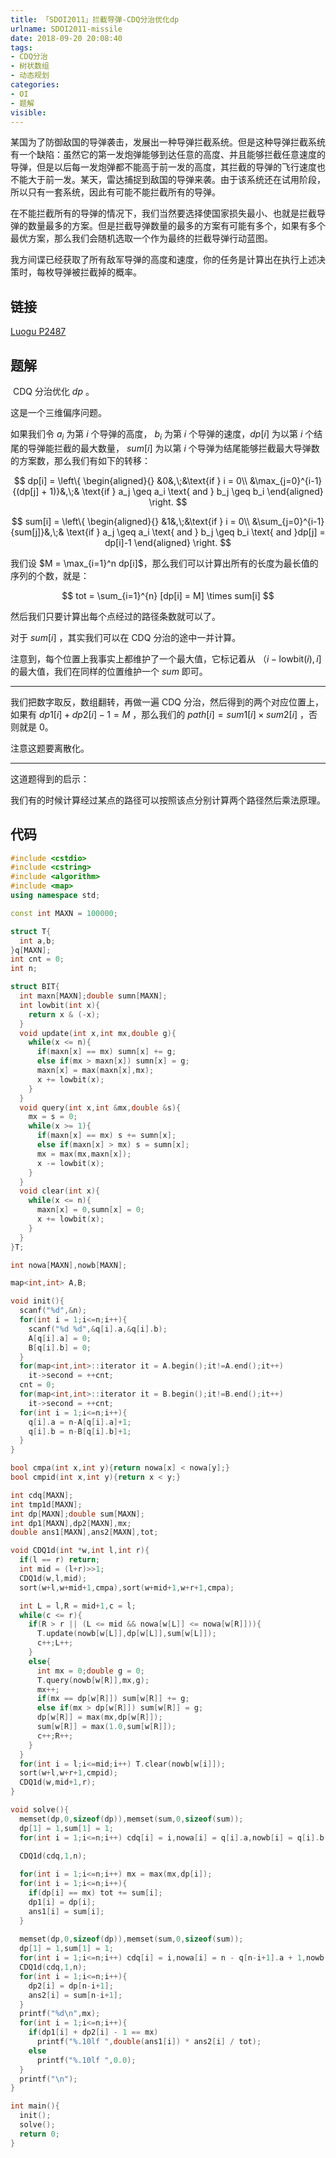 ```yaml
---
title: 「SDOI2011」拦截导弹-CDQ分治优化dp
urlname: SDOI2011-missile
date: 2018-09-20 20:08:40
tags:
- CDQ分治
- 树状数组
- 动态规划
categories: 
- OI
- 题解
visible:
---
```



某国为了防御敌国的导弹袭击，发展出一种导弹拦截系统。但是这种导弹拦截系统有一个缺陷：虽然它的第一发炮弹能够到达任意的高度、并且能够拦截任意速度的导弹，但是以后每一发炮弹都不能高于前一发的高度，其拦截的导弹的飞行速度也不能大于前一发。某天，雷达捕捉到敌国的导弹来袭。由于该系统还在试用阶段，所以只有一套系统，因此有可能不能拦截所有的导弹。

在不能拦截所有的导弹的情况下，我们当然要选择使国家损失最小、也就是拦截导弹的数量最多的方案。但是拦截导弹数量的最多的方案有可能有多个，如果有多个最优方案，那么我们会随机选取一个作为最终的拦截导弹行动蓝图。

我方间谍已经获取了所有敌军导弹的高度和速度，你的任务是计算出在执行上述决策时，每枚导弹被拦截掉的概率。

<!-- more -->

## 链接

[Luogu P2487](https://www.luogu.org/problemnew/show/P2487)

## 题解

​ $\text{CDQ}$ 分治优化 $dp$​ 。

这是一个三维偏序问题。

如果我们令 $a_i$ 为第 $i$ 个导弹的高度， $b_i$ 为第 $i$ 个导弹的速度，$dp[i]$ 为以第 $i$ 个结尾的导弹能拦截的最大数量， $sum[i]$ 为以第 $i$ 个导弹为结尾能够拦截最大导弹数的方案数，那么我们有如下的转移：


$$
dp[i] = 
\left\{
\begin{aligned}{}
&0&,\;&\text{if } i = 0\\
&\max_{j=0}^{i-1}{(dp[j] + 1)}&,\;& \text{if } a_j \geq a_i \text{ and } b_j \geq b_i
\end{aligned}
\right.
$$

$$
sum[i] = 
\left\{
\begin{aligned}{}
&1&,\;&\text{if } i = 0\\
&\sum_{j=0}^{i-1}{sum[j]}&,\;&  \text{if } a_j \geq a_i \text{ and } b_j \geq b_i \text{ and }dp[j] = dp[i]-1
\end{aligned}
\right.
$$

我们设 $M = \max_{i=1}^n dp[i]$，那么我们可以计算出所有的长度为最长值的序列的个数，就是：

$$
tot = \sum_{i=1}^{n} [dp[i] = M] \times sum[i]
$$

然后我们只要计算出每个点经过的路径条数就可以了。

对于 $sum[i]$ ，其实我们可以在 $\text{CDQ}$ 分治的途中一并计算。

注意到，每个位置上我事实上都维护了一个最大值，它标记着从 $（i-\text{lowbit}(i),i]$ 的最大值，我们在同样的位置维护一个 $sum$ 即可。

- - -

我们把数字取反，数组翻转，再做一遍 $\text{CDQ}$ 分治，然后得到的两个对应位置上，如果有 $dp1[i] + dp2[i] - 1 = M$ ，那么我们的 $path[i] = sum1[i] \times sum2[i]$ ，否则就是 $0$。

注意这题要离散化。

- - -
这道题得到的启示：

我们有的时候计算经过某点的路径可以按照该点分别计算两个路径然后乘法原理。

## 代码


```cpp
#include <cstdio>
#include <cstring>
#include <algorithm>
#include <map>
using namespace std;

const int MAXN = 100000;

struct T{
  int a,b;
}q[MAXN];
int cnt = 0;
int n;

struct BIT{
  int maxn[MAXN];double sumn[MAXN];
  int lowbit(int x){
    return x & (-x);
  }
  void update(int x,int mx,double g){
    while(x <= n){
      if(maxn[x] == mx) sumn[x] += g;
      else if(mx > maxn[x]) sumn[x] = g;
      maxn[x] = max(maxn[x],mx);
      x += lowbit(x);
    }
  }
  void query(int x,int &mx,double &s){
    mx = s = 0;
    while(x >= 1){
      if(maxn[x] == mx) s += sumn[x];
      else if(maxn[x] > mx) s = sumn[x];
      mx = max(mx,maxn[x]);
      x -= lowbit(x);
    }
  }
  void clear(int x){
    while(x <= n){
      maxn[x] = 0,sumn[x] = 0;
      x += lowbit(x);
    }    
  }
}T;

int nowa[MAXN],nowb[MAXN];

map<int,int> A,B;

void init(){
  scanf("%d",&n);
  for(int i = 1;i<=n;i++){
    scanf("%d %d",&q[i].a,&q[i].b);
    A[q[i].a] = 0;
    B[q[i].b] = 0;
  }
  for(map<int,int>::iterator it = A.begin();it!=A.end();it++)
    it->second = ++cnt;
  cnt = 0;
  for(map<int,int>::iterator it = B.begin();it!=B.end();it++)
    it->second = ++cnt;
  for(int i = 1;i<=n;i++){
    q[i].a = n-A[q[i].a]+1;
    q[i].b = n-B[q[i].b]+1;
  }
}

bool cmpa(int x,int y){return nowa[x] < nowa[y];}
bool cmpid(int x,int y){return x < y;}

int cdq[MAXN];
int tmp1d[MAXN];
int dp[MAXN];double sum[MAXN];
int dp1[MAXN],dp2[MAXN],mx;
double ans1[MAXN],ans2[MAXN],tot;

void CDQ1d(int *w,int l,int r){
  if(l == r) return;
  int mid = (l+r)>>1;
  CDQ1d(w,l,mid);
  sort(w+l,w+mid+1,cmpa),sort(w+mid+1,w+r+1,cmpa);

  int L = l,R = mid+1,c = l;
  while(c <= r){
    if(R > r || (L <= mid && nowa[w[L]] <= nowa[w[R]])){
      T.update(nowb[w[L]],dp[w[L]],sum[w[L]]);
      c++;L++;
    }
    else{
      int mx = 0;double g = 0;
      T.query(nowb[w[R]],mx,g);
      mx++;
      if(mx == dp[w[R]]) sum[w[R]] += g;
      else if(mx > dp[w[R]]) sum[w[R]] = g;
      dp[w[R]] = max(mx,dp[w[R]]);
      sum[w[R]] = max(1.0,sum[w[R]]);
      c++;R++;
    }
  }
  for(int i = l;i<=mid;i++) T.clear(nowb[w[i]]);
  sort(w+l,w+r+1,cmpid);
  CDQ1d(w,mid+1,r);
}

void solve(){
  memset(dp,0,sizeof(dp)),memset(sum,0,sizeof(sum));
  dp[1] = 1,sum[1] = 1;
  for(int i = 1;i<=n;i++) cdq[i] = i,nowa[i] = q[i].a,nowb[i] = q[i].b;
  
  CDQ1d(cdq,1,n);

  for(int i = 1;i<=n;i++) mx = max(mx,dp[i]);
  for(int i = 1;i<=n;i++){
    if(dp[i] == mx) tot += sum[i];
    dp1[i] = dp[i];
    ans1[i] = sum[i]; 
  }
  
  memset(dp,0,sizeof(dp)),memset(sum,0,sizeof(sum));
  dp[1] = 1,sum[1] = 1;
  for(int i = 1;i<=n;i++) cdq[i] = i,nowa[i] = n - q[n-i+1].a + 1,nowb[i] = n - q[n-i+1].b + 1;
  CDQ1d(cdq,1,n);
  for(int i = 1;i<=n;i++){
    dp2[i] = dp[n-i+1];
    ans2[i] = sum[n-i+1]; 
  }
  printf("%d\n",mx);
  for(int i = 1;i<=n;i++){
    if(dp1[i] + dp2[i] - 1 == mx)
      printf("%.10lf ",double(ans1[i]) * ans2[i] / tot);
    else
      printf("%.10lf ",0.0);
  }
  printf("\n");
}

int main(){
  init();
  solve();
  return 0;
}
```


